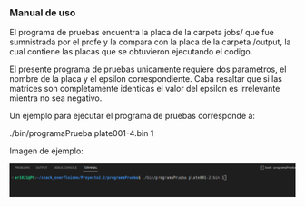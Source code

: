 ### Manual de uso

El programa de pruebas encuentra la placa de la carpeta jobs/ que fue sumnistrada por el profe y la compara con la placa de la carpeta /output, la cual contiene las placas que se obtuvieron ejecutando el codigo.

El presente programa de pruebas unicamente requiere dos parametros, el nombre de la placa y el epsilon correspondiente. Caba resaltar que si las matrices son completamente identicas el valor del epsilon es irrelevante mientra no sea negativo.

Un ejemplo para ejecutar el programa de pruebas corresponde a:

./bin/programaPrueba plate001-4.bin 1 

Imagen de ejemplo:

![image info](../desing/imagesReport/runTestsExample%231.png)

